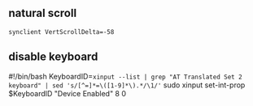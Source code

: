 natural scroll
-----

`synclient VertScrollDelta=-58`

disable keyboard
-----
#!/bin/bash
KeyboardID=`xinput --list | grep "AT Translated Set 2 keyboard" | sed 's/[^=]*=\([1-9]*\).*/\1/'`
sudo xinput set-int-prop $KeyboardID "Device Enabled" 8 0
